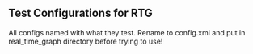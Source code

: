 ## Test Configurations for RTG
All configs named with what they test. 
Rename to config.xml and put in real_time_graph directory before trying to use!